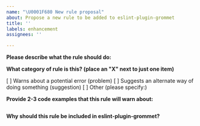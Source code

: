 ```yaml
---
name: "\U0001F680 New rule proposal"
about: Propose a new rule to be added to eslint-plugin-grommet
title: ''
labels: enhancement
assignees: ''

---
```


**Please describe what the rule should do:**

**What category of rule is this? (place an "X" next to just one item)**

[ ] Warns about a potential error (problem)
[ ] Suggests an alternate way of doing something (suggestion)
[ ] Other (please specify:)

**Provide 2-3 code examples that this rule will warn about:**

<!-- Put your code examples here -->
```js

```

**Why should this rule be included in eslint-plugin-grommet?**

<!-- This template was inspired by Eslint -->
